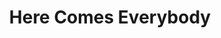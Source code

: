 ---
ee_id: '199'
site: '1'
type: '5'
title: Here Comes Everybody
url: here-comes-everybody
year: '2010'
venue: Hamburger Bahnhof
state_country: Berlin
pitch: "<p>​Show that wz centered around music / composition.</p>"
ps:
imgs: Hamburger-Bahnhof-Berlin-2010-11-install-1-database-HB.jpg,Hamburger-Bahnhof-Berlin-2010-11-install-2-database-HB.jpg,Hamburger-Bahnhof-Berlin-2010-11-install-3-database-HB.jpg,Hamburger-Bahnhof-Berlin-2010-11-install-4-database-HB.jpg,Hamburger-Bahnhof-Berlin-2010-11-install-5-database-HB.jpg
things: "[136] 2010-037 Research in Motion (Kinetic Sculpture #3) - 2010-037-research-in-motion-kinetic-sculpture-3,[137]
  2010-039 Research in Motion (Kinetic Sculpture #2) - 2010-039-research-in-motion-kinetic-sculpture-2,[64]
  2010-023 Composition #7 - 2010-023-composition-7,[41] 2007-006 A Couple Thousand
  Short Films About Glenn Gould - 2007-006-a-couple-thousand-short-films-about-glenn-gould,[134]
  2007-001 Maxell - 2007-001-maxell,[52] 2009-003 Drei Klavierstücke op. 11 - dreiklavierstucke,[43]
  2007-007 On C - 2007-007-on-c,[135] 2008-004 Personal Film - 2008-004-personal-film,[36]
  2007-003 Apple GarageBand Auto Tune Demonstration - appleautotune"
layout: shows
---